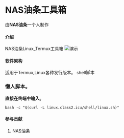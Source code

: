 # NAS油条工具箱
由**NAS油条**一个人制作
#### 介绍
NAS油条Linux_Termux工具箱
![演示](https://gitee.com/nasyt/nasyt-linux-tool/raw/master/1000008954.jpg)
#### 软件架构
适用于Termux,Linux各种发行版本。
shell脚本

### 懒人脚本。
 **直接在终端中输入。** 
```
bash -c "$(curl -L linux.class2.icu/shell/linux.sh)"
```

#### 参与贡献

1.  NAS油条
